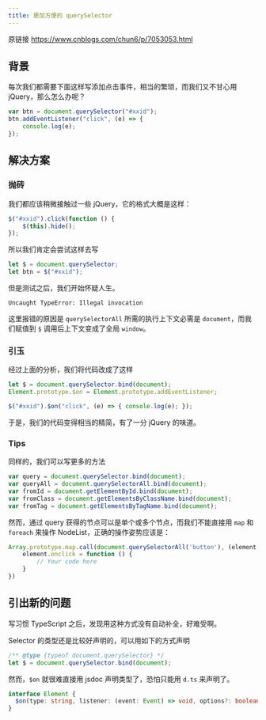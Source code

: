 ```yaml
---
title: 更加方便的 querySelector
---
```


原链接 <https://www.cnblogs.com/chun6/p/7053053.html>

## 背景

每次我们都需要下面这样写添加点击事件，相当的繁琐，而我们又不甘心用 jQuery，那么怎么办呢？

```javascript
var btn = document.querySelector("#xxid");
btn.addEventListener("click", (e) => {
	console.log(e);
});
```

## 解决方案

### 抛砖

我们都应该稍微接触过一些 jQuery，它的格式大概是这样：

```javascript
$("#xxid").click(function () {
	$(this).hide();
});
```

所以我们肯定会尝试这样去写

```javascript
let $ = document.querySelector;
let btn = $("#xxid");
```

但是测试之后，我们开始怀疑人生。

```shell
Uncaught TypeError: Illegal invocation
```

这里报错的原因是 `querySelectorAll` 所需的执行上下文必需是 `document`，而我们赋值到 `$` 调用后上下文变成了全局 `window`。

### 引玉

经过上面的分析，我们将代码改成了这样

```javascript
let $ = document.querySelector.bind(document);
Element.prototype.$on = Element.prototype.addEventListener;

$("#xxid").$on("click", (e) => { console.log(e); });
```

于是，我们的代码变得相当的精简，有了一分 jQuery 的味道。

### Tips

同样的，我们可以写更多的方法

```javascript
var query = document.querySelector.bind(document);
var queryAll = document.querySelectorAll.bind(document);
var fromId = document.getElementById.bind(document);
var fromClass = document.getElementsByClassName.bind(document);
var fromTag = document.getElementsByTagName.bind(document);
```

然而，通过 query 获得的节点可以是单个或多个节点，而我们不能直接用 `map` 和 `foreach` 来操作 NodeList，正确的操作姿势应该是：

```js
Array.prototype.map.call(document.querySelectorAll('button'), (element,index) => {
    element.onclick = function () {
        // Your code here
    }
})
```

## 引出新的问题

写习惯 TypeScript 之后，发现用这种方式没有自动补全，好难受啊。

Selector 的类型还是比较好声明的，可以用如下的方式声明

```js
/** @type {typeof document.querySelector} */
let $ = document.querySelector.bind(document);
```

然而，`$on` 就很难直接用 jsdoc 声明类型了，恐怕只能用 `d.ts` 来声明了。

```ts
interface Element {
  $on(type: string, listener: (event: Event) => void, options?: boolean | AddEventListenerOptions): void;
}
```
